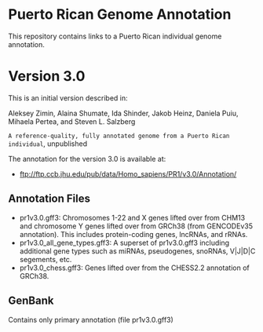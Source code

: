 # Puerto Rican Genome Annotation
This repository contains links to a Puerto Rican individual genome annotation.  

# Version 3.0
This is an initial version described in:

Aleksey Zimin, Alaina Shumate, Ida Shinder, Jakob Heinz, Daniela Puiu, Mihaela Pertea, and Steven L. Salzberg

`A reference-quality, fully annotated genome from a Puerto Rican individual`, unpublished

The annotation for the version 3.0 is available at:

* ftp://ftp.ccb.jhu.edu/pub/data/Homo_sapiens/PR1/v3.0/Annotation/

## Annotation Files

* pr1v3.0.gff3:  	             Chromosomes 1-22 and X genes lifted over from CHM13 and chromosome Y genes lifted over from GRCh38 (from GENCODEv35 annotation). This includes protein-coding genes, lncRNAs, and rRNAs.
* pr1v3.0_all_gene_types.gff3: A superset of pr1v3.0.gff3 including additional gene types such as miRNAs, pseudogenes, snoRNAs, V|J|D|C segements, etc.
* pr1v3.0_chess.gff3:          Genes lifted over from the CHESS2.2 annotation of GRCh38.

## GenBank 

Contains only primary annotation (file pr1v3.0.gff3)


